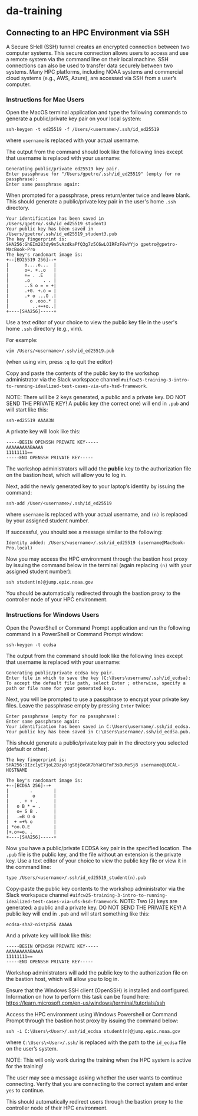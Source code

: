 # da-training


## Connecting to an HPC Environment via SSH

A Secure SHell (SSH) tunnel creates an encrypted connection between two computer systems. This secure connection allows users to access and use a remote system via the command line on their local machine. SSH connections can also be used to transfer data securely between two systems. Many HPC platforms, including NOAA systems and commercial cloud systems (e.g., AWS, Azure), are accessed via SSH from a user’s computer.

### Instructions for Mac Users

Open the MacOS terminal application and type the following commands to generate a public/private key pair on your local system: 

```
ssh-keygen -t ed25519 -f /Users/<username>/.ssh/id_ed25519 
```

where `username` is replaced with your actual username. 

The output from the command should look like the following lines except that username is replaced with your username:

```
Generating public/private ed25519 key pair.
Enter passphrase for "/Users/gpetro/.ssh/id_ed25519" (empty for no passphrase): 
Enter same passphrase again:
```

When prompted for a passphrase, press return/enter twice and leave blank. 
This should generate a public/private key pair in the user's home `.ssh` directory.

```
Your identification has been saved in /Users/gpetro/.ssh/id_ed25519_student3
Your public key has been saved in /Users/gpetro/.ssh/id_ed25519_student3.pub
The key fingerprint is:
SHA256:GhEIm283dy9n5vAzdkaPfQ3g7z5C6wLOIRFzF8wYYjo gpetro@gpetro-MacBook-Pro
The key's randomart image is:
+--[ED25519 256]--+
|      o....o...  |
|      o=. +..o   |
|      += . .E    |
|      .o     . . |
|      ..S o = = +|
|      .+0. +.o = |
|      .+ o ...O .|
|        o .ooo.* |
|         ..+=+o..|
+----[SHA256]-----+
```


Use a text editor of your choice to view the public key file in the user's home `.ssh` directory (e.g., vim).

For example:
```
vim /Users/<username>/.ssh/id_ed25519.pub
```
(when using vim, press `:q` to quit the editor)

Copy and paste the contents of the public key to the workshop administrator via the Slack workspace channel `#uifcw25-training-3-intro-to-running-idealized-test-cases-via-ufs-hsd-framework`.  

NOTE: There will be 2 keys generated, a public and a private key. DO NOT SEND THE PRIVATE KEY! A public key (the correct one) will end in `.pub` and will start like this: 

```
ssh-ed25519 AAAA3N
```

A private key will look like this:

```
-----BEGIN OPENSSH PRIVATE KEY-----
AAAAAAAAABAAAA
11111111==
-----END OPENSSH PRIVATE KEY-----
```

The workshop administrators will add the **public** key to the authorization file on the bastion host, which will allow you to log in.

Next, add the newly generated key to your laptop’s identity by issuing the command: 

```
ssh-add /User/<username>/.ssh/id_ed25519
```

where `username` is replaced with your actual username, and `(n)` is replaced by your assigned student number. 

If successful, you should see a message similar to the following:

```
Identity added: /Users/<username>/.ssh/id_ed25519 (username@MacBook-Pro.local)
```

Now you may access the HPC environment through the bastion host proxy by issuing the command below in the terminal (again replacing `(n)` with your assigned student number): 

```
ssh student(n)@jump.epic.noaa.gov
```

You should be automatically redirected through the bastion proxy to the controller node of your HPC environment.  


### Instructions for Windows Users

Open the PowerShell or Command Prompt application and run the following command in a PowerShell or Command Prompt window:
```
ssh-keygen -t ecdsa
```

The output from the command should look like the following lines except that username is replaced with your username:
```
Generating public/private ecdsa key pair.
Enter file in which to save the key (C:\Users\username/.ssh/id_ecdsa):
To accept the default file path, select Enter ; otherwise, specify a path or file name for your generated keys.
```

Next, you will be prompted to use a passphrase to encrypt your private key files. Leave the passphrase empty by pressing `Enter` twice:
```
Enter passphrase (empty for no passphrase):
Enter same passphrase again:
Your identification has been saved in C:\Users\username/.ssh/id_ecdsa.
Your public key has been saved in C:\Users\username/.ssh/id_ecdsa.pub.
```

This should generate a public/private key pair in the directory you selected (default or other).
```
The key fingerprint is:
SHA256:OIzc1yE7joL2Bzy8!gS0j8eGK7bYaH1FmF3sDuMeSj8 username@LOCAL-HOSTNAME

The key's randomart image is:
+--[ECDSA 256]--+
|        .        |
|         o       |
|    . + + .      |
|   o B * = .     |
|   o= S B .      |
|   .=B O o       |
|  + =+% o        |
| *oo.O.E         |
|+.o+=o. .        |
+----[SHA256]-----+ 
```
Now you have a public/private ECDSA key pair in the specified location. The `.pub` file is the public key, and the file without an extension is the private key.
Use a text editor of your choice to view the public key file or view it in the command line:
```
type /Users/<username>/.ssh/id_ed25519_student(n).pub
```

Copy-paste the public key contents to the workshop administrator via the Slack workspace channel `#uifcw25-training-3-intro-to-running-idealized-test-cases-via-ufs-hsd-framework`.
NOTE: Two (2) keys are generated: a public and a private key. DO NOT SEND THE PRIVATE KEY! 
A public key will end in `.pub` and will start something like this: 
```
ecdsa-sha2-nistp256 AAAAA
```

And a private key will look like this: 
```
-----BEGIN OPENSSH PRIVATE KEY-----
AAAAAAAAABAAAA
11111111==
-----END OPENSSH PRIVATE KEY-----
```

Workshop administrators will add the public key to the authorization file on the bastion host, which will allow you to log in.

Ensure that the Windows SSH client (OpenSSH) is installed and configured. Information on how to perform this task can be found here: 
https://learn.microsoft.com/en-us/windows/terminal/tutorials/ssh

Access the HPC environment using Windows Powershell or Command Prompt through the bastion host proxy by issuing the command below: 
```
ssh -i C:\Users\<User>/.ssh/id_ecdsa student(n)@jump.epic.noaa.gov
```
where `C:\Users\<User>/.ssh/` is replaced with the path to the `id_ecdsa` file on the user’s system.

NOTE: This will only work during the training when the HPC system is active for the training! 

The user may see a message asking whether the user wants to continue connecting. 
Verify that you are connecting to the correct system and enter `yes` to continue.

This should automatically redirect users through the bastion proxy to the controller node of their HPC environment. 

